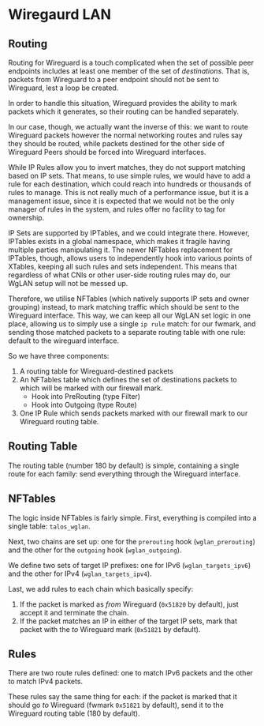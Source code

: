 # Wiregaurd LAN

## Routing

Routing for Wireguard is a touch complicated when the set of possible peer
endpoints includes at least one member of the set of _destinations_.
That is, packets from Wireguard to a peer endpoint should not be sent to
Wireguard, lest a loop be created.

In order to handle this situation, Wireguard provides the ability to mark
packets which it generates, so their routing can be handled separately.

In our case, though, we actually want the inverse of this:  we want to route
Wireguard packets however the normal networking routes and rules say they should
be routed, while packets destined for the other side of Wireguard Peers should
be forced into Wireguard interfaces.

While IP Rules allow you to invert matches, they do not support matching based
on IP sets.
That means, to use simple rules, we would have to add a rule for
each destination, which could reach into hundreds or thousands of rules to
manage.
This is not really much of a performance issue, but it is a management
issue, since it is expected that we would not be the only manager of rules in
the system, and rules offer no facility to tag for ownership.

IP Sets are supported by IPTables, and we could integrate there.
However, IPTables exists in a global namespace, which makes it fragile having
multiple parties manipulating it.
The newer NFTables replacement for IPTables, though, allows users to
independently hook into various points of XTables, keeping all such rules and
sets independent.
This means that regardless of what CNIs or other user-side routing rules may do,
our WgLAN setup will not be messed up.

Therefore, we utilise NFTables (which natively supports IP sets and owner
grouping) instead, to mark matching traffic which should be sent to the
Wireguard interface.
This way, we can keep all our WgLAN set logic in one place, allowing us to
simply use a single `ip rule` match:
for our fwmark, and sending those matched packets to a separate routing table
with one rule: default to the wireguard interface.

So we have three components:

  1. A routing table for Wireguard-destined packets
  2. An NFTables table which defines the set of destinations packets to which will
     be marked with our firewall mark.
      - Hook into PreRouting (type Filter)
      - Hook into Outgoing (type Route)
  3. One IP Rule which sends packets marked with our firewall mark to our Wireguard
     routing table.

## Routing Table

The routing table (number 180 by default) is simple, containing a single route for each family:  send everything through the Wireguard interface.

## NFTables

The logic inside NFTables is fairly simple.
First, everything is compiled into a single table:  `talos_wglan`.

Next, two chains are set up:  one for the `prerouting` hook (`wglan_prerouting`)
and the other for the `outgoing` hook (`wglan_outgoing`).

We define two sets of target IP prefixes:  one for IPv6 (`wglan_targets_ipv6`)
and the other for IPv4 (`wglan_targets_ipv4`).

Last, we add rules to each chain which basically specify:

 1. If the packet is marked as _from_ Wireguard (`0x51820` by default), just accept it and terminate
    the chain.
 2. If the packet matches an IP in either of the target IP sets, mark that
    packet with the _to_ Wireguard mark (`0x51821` by default).

## Rules

There are two route rules defined:  one to match IPv6 packets and the other to
match IPv4 packets.

These rules say the same thing for each:  if the packet is marked that it should
go _to_ Wireguard (fwmark `0x51821` by default), send it to the Wireguard
routing table (180 by default).

